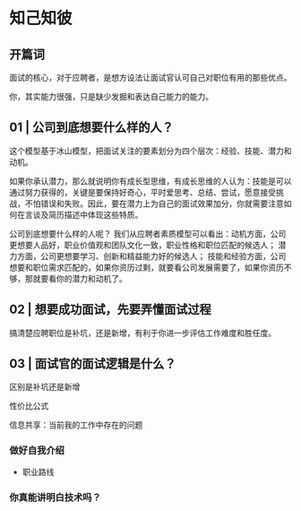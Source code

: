 # 知己知彼

## 开篇词

面试的核心，对于应聘者，是想方设法让面试官认可自己对职位有用的那些优点。

你，其实能力很强，只是缺少发掘和表达自己能力的能力。

## 01 | 公司到底想要什么样的人？

这个模型基于冰山模型，把面试关注的要素划分为四个层次：经验、技能、潜力和动机。

如果你承认潜力，那么就说明你有成长型思维，有成长思维的人认为：技能是可以通过努力获得的，关键是要保持好奇心，平时爱思考、总结、尝试，愿意接受挑战，不怕错误和失败。因此，要在潜力上为自己的面试效果加分，你就需要注意如何在言谈及简历描述中体现这些特质。

公司到底想要什么样的人呢？
我们从应聘者素质模型可以看出：动机方面，公司更想要人品好，职业价值观和团队文化一致，职业性格和职位匹配的候选人；
潜力方面，公司更想要学习、创新和精益能力好的候选人；
技能和经验方面，公司想要和职位需求匹配的，如果你资历过剩，就要看公司发展需要了，如果你资历不够，那就要看你的潜力和动机了。

## 02 | 想要成功面试，先要弄懂面试过程

搞清楚应聘职位是补坑，还是新增，有利于你进一步评估工作难度和胜任度。

## 03 | 面试官的面试逻辑是什么？




区别是补坑还是新增

性价比公式

信息共享：当前我的工作中存在的问题

### 做好自我介绍

- 职业路线

### 你真能讲明白技术吗？



